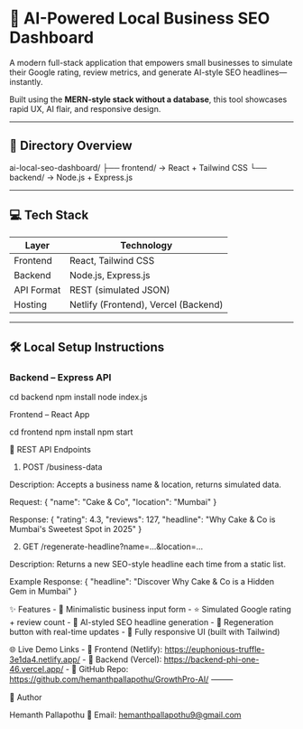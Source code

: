 # 🚀 AI-Powered Local Business SEO Dashboard

A modern full-stack application that empowers small businesses to simulate their Google rating, review metrics, and generate AI-style SEO headlines—instantly.

Built using the **MERN-style stack without a database**, this tool showcases rapid UX, AI flair, and responsive design.

---

## 🧱 Directory Overview
ai-local-seo-dashboard/
├── frontend/   → React + Tailwind CSS
└── backend/    → Node.js + Express.js

---

## 💻 Tech Stack

| Layer      | Technology                           |
|------------|--------------------------------------|
| Frontend   | React, Tailwind CSS                  |
| Backend    | Node.js, Express.js                  |
| API Format | REST (simulated JSON)                |
| Hosting    | Netlify (Frontend), Vercel (Backend) |

---

## 🛠 Local Setup Instructions

### Backend – Express API

cd backend
npm install
node index.js

Frontend – React App

cd frontend
npm install
npm start


🔌 REST API Endpoints

1. POST /business-data

Description: Accepts a business name & location, returns simulated data.

Request:
{
  "name": "Cake & Co",
  "location": "Mumbai"
}

Response:
{
  "rating": 4.3,
  "reviews": 127,
  "headline": "Why Cake & Co is Mumbai's Sweetest Spot in 2025"
}

2. GET /regenerate-headline?name=...&location=...

Description: Returns a new SEO-style headline each time from a static list.

Example Response:
{
  "headline": "Discover Why Cake & Co is a Hidden Gem in Mumbai"
}

 ✨ Features
	- 🎯 Minimalistic business input form
	- ⭐ Simulated Google rating + review count
	- 🧠 AI-styled SEO headline generation
	- 🔁 Regeneration button with real-time updates
	- 📱 Fully responsive UI (built with Tailwind)


🌐 Live Demo Links
	- 🧩 Frontend (Netlify): https://euphonious-truffle-3e1da4.netlify.app/
	- 🔌 Backend (Vercel): https://backend-phi-one-46.vercel.app/
	- 💾 GitHub Repo: https://github.com/hemanthpallapothu/GrowthPro-AI/
⸻

👤 Author

Hemanth Pallapothu
📧 Email: hemanthpallapothu9@gmail.com
